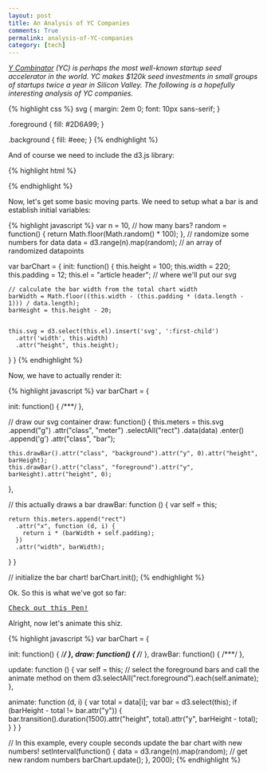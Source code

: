 ```yaml
---
layout: post
title: An Analysis of YC Companies 
comments: True
permalink: analysis-of-YC-companies
category: [tech]
---
```


*[Y Combinator](http://www.ycombinator.com/) (YC) is perhaps the most well-known startup seed accelerator in the world. YC makes $120k seed investments in small groups of startups twice a year in Silicon Valley. The following is a hopefully interesting analysis of YC companies.*

{% highlight css %}
svg {
  margin: 2em 0;
  font: 10px sans-serif;
}

.foreground {
  fill: #2D6A99;
}

.background {
  fill: #eee;
}
{% endhighlight %}

And of course we need to include the d3.js library:

{% highlight html %}
<script src="http://d3js.org/d3.v3.min.js" charset="utf-8"></script>
{% endhighlight %}

Now, let's get some basic moving parts. We need to setup what a bar is and establish initial variables:

{% highlight javascript %}
var n = 10, // how many bars?
    random = function() { return Math.floor(Math.random() * 100); }, // randomize some numbers for data
    data = d3.range(n).map(random); // an array of randomized datapoints

var barChart = {
  init: function() {
    this.height = 100;
    this.width = 220;
    this.padding = 12;
    this.el = "article header"; // where we'll put our svg 

    // calculate the bar width from the total chart width
    barWidth = Math.floor((this.width - (this.padding * (data.length - 1))) / data.length);
    barHeight = this.height - 20;


    this.svg = d3.select(this.el).insert('svg', ':first-child')
      .attr('width', this.width)
      .attr("height", this.height);

  }
}
{% endhighlight %}

Now, we have to actually render it:

{% highlight javascript %}
var barChart = {

  init: function() { /***/ },

  // draw our svg container
  draw: function() {
    this.meters = this.svg
      .append("g")
        .attr("class", "meter")
        .selectAll("rect")
          .data(data)
          .enter()
          .append('g')
            .attr("class", "bar");

    this.drawBar().attr("class", "background").attr("y", 0).attr("height", barHeight);
    this.drawBar().attr("class", "foreground").attr("y", barHeight).attr("height", 0);
  },

  // this actually draws a bar
  drawBar: function () {
    var self = this;

    return this.meters.append("rect")
      .attr("x", function (d, i) {
        return i * (barWidth + self.padding);
      })
      .attr("width", barWidth);
  }
}

// initialize the bar chart!
barChart.init();
{% endhighlight %}

Ok. So this is what we've got so far:

<pre class="codepen" data-height="300" data-type="result" data-href="wakhK" data-user="mshwery" data-safe="true"><code></code><a href="http://codepen.io/mshwery/pen/wakhK">Check out this Pen!</a></pre>
<script async src="http://codepen.io/assets/embed/ei.js"></script>

Alright, now let's animate this shiz.

{% highlight javascript %}
var barChart = {

  init:     function() { /***/ },
  draw:     function() { /***/ },
  drawBar:  function() { /***/ },

  update: function () {
      var self = this;
      // select the foreground bars and call the animate method on them
      d3.selectAll("rect.foreground").each(self.animate);
  },

  animate: function (d, i) {
    var total = data[i];
    var bar = d3.select(this);
    if (barHeight - total != bar.attr("y")) {
      bar.transition().duration(1500).attr("height", total).attr("y", barHeight - total);
    }
  }
}

// In this example, every couple seconds update the bar chart with new numbers!
setInterval(function() {
  data = d3.range(n).map(random); // get new random numbers
  barChart.update();
}, 2000);
{% endhighlight %}

<div id="container" style="min-width: 310px; height: 400px; margin: 0 auto"></div>

<script>
	$(function () {
    $('#container').highcharts({
        chart: {
            type: 'column'
        },
        title: {
            text: 'Monthly Average Rainfall'
        },
        subtitle: {
            text: 'Source: WorldClimate.com'
        },
        xAxis: {
            categories: [
                'Jan',
                'Feb',
                'Mar',
                'Apr',
                'May',
                'Jun',
                'Jul',
                'Aug',
                'Sep',
                'Oct',
                'Nov',
                'Dec'
            ],
            crosshair: true
        },
        yAxis: {
            min: 0,
            title: {
                text: 'Rainfall (mm)'
            }
        },
        tooltip: {
            headerFormat: '<span style="font-size:10px">{point.key}</span><table>',
            pointFormat: '<tr><td style="color:{series.color};padding:0">{series.name}: </td>' +
                '<td style="padding:0"><b>{point.y:.1f} mm</b></td></tr>',
            footerFormat: '</table>',
            shared: true,
            useHTML: true
        },
        plotOptions: {
            column: {
                pointPadding: 0.2,
                borderWidth: 0
            }
        },
        series: [{
            name: 'Tokyo',
            data: [49.9, 71.5, 106.4, 129.2, 144.0, 176.0, 135.6, 148.5, 216.4, 194.1, 95.6, 54.4]

        }, {
            name: 'New York',
            data: [83.6, 78.8, 98.5, 93.4, 106.0, 84.5, 105.0, 104.3, 91.2, 83.5, 106.6, 92.3]

        }, {
            name: 'London',
            data: [48.9, 38.8, 39.3, 41.4, 47.0, 48.3, 59.0, 59.6, 52.4, 65.2, 59.3, 51.2]

        }, {
            name: 'Berlin',
            data: [42.4, 33.2, 34.5, 39.7, 52.6, 75.5, 57.4, 60.4, 47.6, 39.1, 46.8, 51.1]

        }]
    });
});
</script>

<script src="https://code.highcharts.com/highcharts.js"></script>
<script src="https://code.highcharts.com/modules/exporting.js"></script>